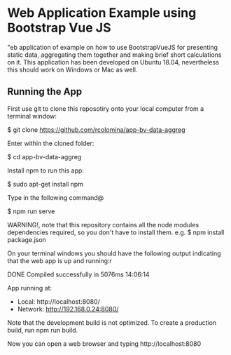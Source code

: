 # Web Application Example using Bootstrap Vue JS
"eb application of example on how to use BootstrapVueJS for presenting static data, aggregating them together and making brief short calculations on it. This application has been developed on Ubuntu 18.04, nevertheless this should work on Windows or Mac as well.  

## Running the App

First use git to clone this reposotiry onto your local computer from a terminal window:

$ git clone https://github.com/rcolomina/app-bv-data-aggreg

Enter within the cloned folder:

$ cd app-bv-data-aggreg

Install npm to run this app:

$ sudo apt-get install npm

Type in the following command@

$ npm run serve

WARNING!, note that this repository contains all the node modules dependencies required, so you don't have to install them.  e.g. $ npm install package.json

On your terminal windows you should have the following output indicating that the web app is up and running:r


DONE  Compiled successfully in 5076ms                                                                                                                                                                     14:06:14


  App running at:
  - Local:   http://localhost:8080/ 
  - Network: http://192.168.0.24:8080/

  Note that the development build is not optimized.
  To create a production build, run npm run build.



Now you can open a web browser and typing http://localhost:8080









